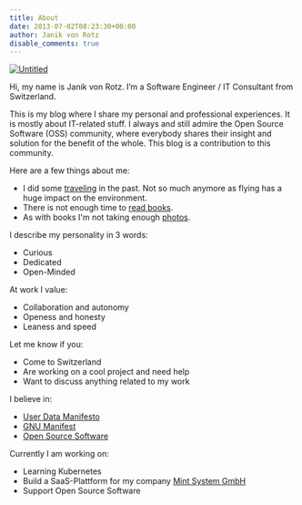 ```yaml
---
title: About
date: 2013-07-02T08:23:30+00:00
author: Janik von Rotz
disable_comments: true
---
```


[![Untitled](/images/me-casual.jpg)](/images/me-casual.jpg)

Hi, my name is Janik von Rotz. I’m a Software Engineer / IT Consultant from Switzerland.

This is my blog where I share my personal and professional experiences. It is mostly about IT-related stuff. I always and still admire the Open Source Software (OSS) community, where everybody shares their insight and solution for the benefit of the whole. This blog is a contribution to this community.

Here are a few things about me:

* I did some [traveling](https://gist.github.com/janikvonrotz/37dc61480790b07ab91d88d624caef2b) in the past. Not so much anymore as flying has a huge impact on the environment.
* There is not enough time to [read books](/tags/book).
* As with books I'm not taking enough [photos](/categories/photography/).

I describe my personality in 3 words:

* Curious
* Dedicated
* Open-Minded

At work I value:

* Collaboration and autonomy
* Openess and honesty
* Leaness and speed

Let me know if you:

* Come to Switzerland
* Are working on a cool project and need help
* Want to discuss anything related to my work

I believe in:

* [User Data Manifesto](https://userdatamanifesto.org/)
* [GNU Manifest](https://www.gnu.org/gnu/manifesto.html)
* [Open Source Software](https://opensourcesoftware.ch)

Currently I am working on:

* Learning Kubernetes
* Build a SaaS-Plattform for my company [Mint System GmbH](https://www.mint-system.ch/) 
* Support Open Source Software

